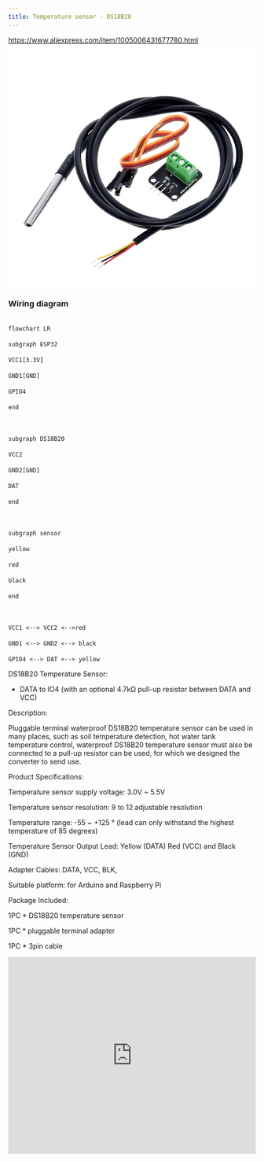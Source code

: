 ```yaml
---
title: Temperature sensor - DS18B20
---
```

https://www.aliexpress.com/item/1005006431677780.html
![](../../img/Screenshot%202024-11-09%20at%2019.24.02.png)

### Wiring diagram
  
```mermaid

flowchart LR

subgraph ESP32

VCC1[3.3V]

GND1[GND]

GPIO4

end

  

subgraph DS18B20

VCC2

GND2[GND]

DAT

end

  

subgraph sensor

yellow

red

black

end

  

VCC1 <--> VCC2 <-->red

GND1 <--> GND2 <--> black

GPIO4 <--> DAT <--> yellow

```

DS18B20 Temperature Sensor:
- DATA to IO4 (with an optional 4.7kΩ pull-up resistor between DATA and VCC)


Description:

Pluggable terminal waterproof DS18B20 temperature sensor can be used in many places, such as soil temperature detection, hot water tank temperature control, waterproof DS18B20 temperature sensor must also be connected to a pull-up resistor can be used, for which we designed the converter to send use.

Product Specifications:

Temperature sensor supply voltage: 3.0V ~ 5.5V

Temperature sensor resolution: 9 to 12 adjustable resolution

Temperature range: -55 ~ +125 ° (lead can only withstand the highest temperature of 85 degrees)

Temperature Sensor Output Lead: Yellow (DATA) Red (VCC) and Black (GND)

Adapter Cables: DATA, VCC, BLK,

Suitable platform: for Arduino and Raspberry Pi

Package Included:

1PC * DS18B20 temperature sensor

1PC * pluggable terminal adapter

1PC * 3pin cable


<iframe width="100%" height="400" src="https://www.youtube.com/embed/iee3QBuVx6M" title="ESP32 &amp; DS18B20 thermometer - simple projects with Arduino and ESP32" frameborder="0" allow="accelerometer; autoplay; clipboard-write; encrypted-media; gyroscope; picture-in-picture; web-share" referrerpolicy="strict-origin-when-cross-origin" allowfullscreen></iframe>